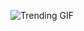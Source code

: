 ![Trending GIF](https://media2.giphy.com/media/v1.Y2lkPThiYjIxNzcydmR0c2Q1bGY5bnFqNjJneXppanBncXFlMnlpaTY2cWwwODI1aWlncSZlcD12MV9naWZzX3NlYXJjaCZjdD1n/xUPGcEliCc7bETyfO8/giphy.gif)
